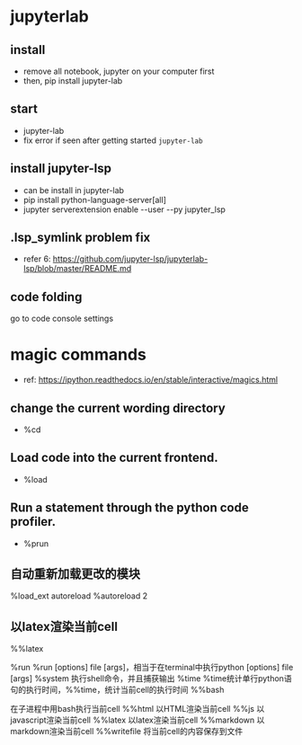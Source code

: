 # jupyterlab

## install
* remove all notebook, jupyter on your computer first
* then, pip install jupyter-lab

## start
* jupyter-lab
* fix error if seen after getting started `jupyter-lab`

## install jupyter-lsp
* can be install in jupyter-lab
* pip install python-language-server[all]
* jupyter serverextension enable --user --py jupyter_lsp

## .lsp_symlink problem fix

* refer 6: 
https://github.com/jupyter-lsp/jupyterlab-lsp/blob/master/README.md 

## code folding
 go to code console settings
 
# magic commands
* ref: https://ipython.readthedocs.io/en/stable/interactive/magics.html

## change the current wording directory
* %cd

## Load code into the current frontend.
* %load

## Run a statement through the python code profiler.
* %prun

## 自动重新加载更改的模块
%load_ext autoreload
%autoreload 2

## 以latex渲染当前cell

%%latex

%run
%run [options] file [args]，相当于在terminal中执行python [options] file [args]
%system
执行shell命令，并且捕获输出
%time
%time统计单行python语句的执行时间，%%time，统计当前cell的执行时间
%%bash

在子进程中用bash执行当前cell
%%html
以HTML渲染当前cell
%%js
以javascript渲染当前cell
%%latex
以latex渲染当前cell
%%markdown
以markdown渲染当前cell
%%writefile
将当前cell的内容保存到文件
